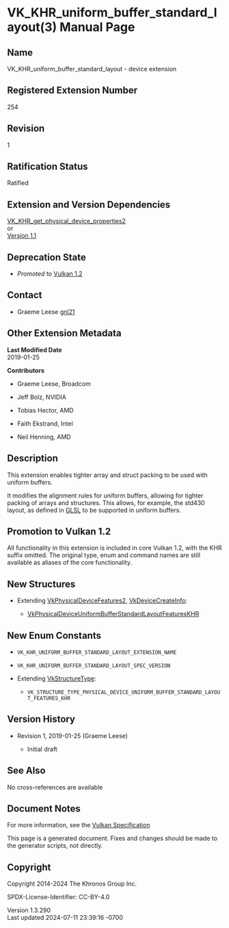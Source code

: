 # VK_KHR_uniform_buffer_standard_layout(3) Manual Page

## Name

VK_KHR_uniform_buffer_standard_layout - device extension



## <a href="#_registered_extension_number" class="anchor"></a>Registered Extension Number

254

## <a href="#_revision" class="anchor"></a>Revision

1

## <a href="#_ratification_status" class="anchor"></a>Ratification Status

Ratified

## <a href="#_extension_and_version_dependencies" class="anchor"></a>Extension and Version Dependencies

[VK_KHR_get_physical_device_properties2](https://registry.khronos.org/vulkan/specs/1.3-extensions/man/html/VK_KHR_get_physical_device_properties2.html)  
or  
[Version 1.1](#versions-1.1)  

## <a href="#_deprecation_state" class="anchor"></a>Deprecation State

- *Promoted* to <a
  href="https://registry.khronos.org/vulkan/specs/1.3-extensions/html/vkspec.html#versions-1.2-promotions"
  target="_blank" rel="noopener">Vulkan 1.2</a>

## <a href="#_contact" class="anchor"></a>Contact

- Graeme Leese <a
  href="https://github.com/KhronosGroup/Vulkan-Docs/issues/new?body=%5BVK_KHR_uniform_buffer_standard_layout%5D%20@gnl21%0A*Here%20describe%20the%20issue%20or%20question%20you%20have%20about%20the%20VK_KHR_uniform_buffer_standard_layout%20extension*"
  target="_blank" rel="nofollow noopener"><em></em>gnl21</a>

## <a href="#_other_extension_metadata" class="anchor"></a>Other Extension Metadata

**Last Modified Date**  
2019-01-25

**Contributors**  
- Graeme Leese, Broadcom

- Jeff Bolz, NVIDIA

- Tobias Hector, AMD

- Faith Ekstrand, Intel

- Neil Henning, AMD

## <a href="#_description" class="anchor"></a>Description

This extension enables tighter array and struct packing to be used with
uniform buffers.

It modifies the alignment rules for uniform buffers, allowing for
tighter packing of arrays and structures. This allows, for example, the
std430 layout, as defined in
[GLSL](https://registry.khronos.org/OpenGL/specs/gl/GLSLangSpec.4.60.pdf)
to be supported in uniform buffers.

## <a href="#_promotion_to_vulkan_1_2" class="anchor"></a>Promotion to Vulkan 1.2

All functionality in this extension is included in core Vulkan 1.2, with
the KHR suffix omitted. The original type, enum and command names are
still available as aliases of the core functionality.

## <a href="#_new_structures" class="anchor"></a>New Structures

- Extending [VkPhysicalDeviceFeatures2](https://registry.khronos.org/vulkan/specs/1.3-extensions/man/html/VkPhysicalDeviceFeatures2.html),
  [VkDeviceCreateInfo](https://registry.khronos.org/vulkan/specs/1.3-extensions/man/html/VkDeviceCreateInfo.html):

  - [VkPhysicalDeviceUniformBufferStandardLayoutFeaturesKHR](https://registry.khronos.org/vulkan/specs/1.3-extensions/man/html/VkPhysicalDeviceUniformBufferStandardLayoutFeaturesKHR.html)

## <a href="#_new_enum_constants" class="anchor"></a>New Enum Constants

- `VK_KHR_UNIFORM_BUFFER_STANDARD_LAYOUT_EXTENSION_NAME`

- `VK_KHR_UNIFORM_BUFFER_STANDARD_LAYOUT_SPEC_VERSION`

- Extending [VkStructureType](https://registry.khronos.org/vulkan/specs/1.3-extensions/man/html/VkStructureType.html):

  - `VK_STRUCTURE_TYPE_PHYSICAL_DEVICE_UNIFORM_BUFFER_STANDARD_LAYOUT_FEATURES_KHR`

## <a href="#_version_history" class="anchor"></a>Version History

- Revision 1, 2019-01-25 (Graeme Leese)

  - Initial draft

## <a href="#_see_also" class="anchor"></a>See Also

No cross-references are available

## <a href="#_document_notes" class="anchor"></a>Document Notes

For more information, see the <a
href="https://registry.khronos.org/vulkan/specs/1.3-extensions/html/vkspec.html#VK_KHR_uniform_buffer_standard_layout"
target="_blank" rel="noopener">Vulkan Specification</a>

This page is a generated document. Fixes and changes should be made to
the generator scripts, not directly.

## <a href="#_copyright" class="anchor"></a>Copyright

Copyright 2014-2024 The Khronos Group Inc.

SPDX-License-Identifier: CC-BY-4.0

Version 1.3.290  
Last updated 2024-07-11 23:39:16 -0700
